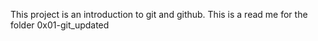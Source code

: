 This project is an introduction to git and github.
This is a read me for the folder 0x01-git_updated
